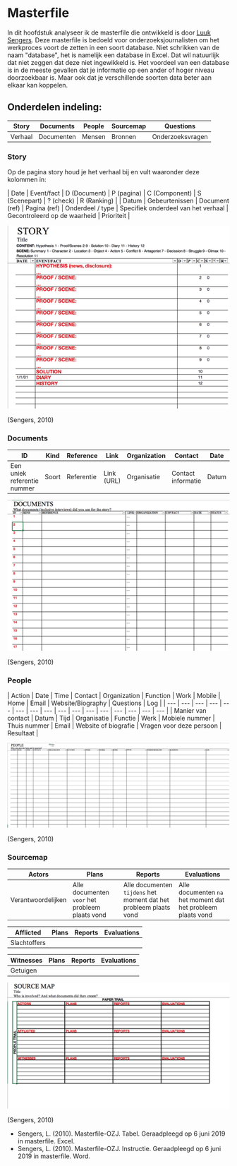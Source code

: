 # Masterfile


In dit hoofdstuk analyseer ik de masterfile die ontwikkeld is door [Luuk Sengers](www.luuksengers.nl). Deze masterfile is bedoeld voor onderzoeksjournalisten om het werkproces voort de zetten in een soort database. Niet schrikken van de naam "database", het is namelijk een database in Excel. Dat wil natuurlijk dat niet zeggen dat deze niet ingewikkeld is. Het voordeel van een database is in de meeste gevallen dat je informatie op een ander of hoger niveau doorzoekbaar is. Maar ook dat je verschillende soorten data beter aan elkaar kan koppelen.


## Onderdelen indeling:
| Story | Documents | People | Sourcemap | Questions |
| --- | --- | --- | --- | --- |
| Verhaal | Documenten | Mensen | Bronnen | Onderzoeksvragen |

### Story
Op de pagina story houd je het verhaal bij en vult waaronder deze kolommen in:

| Date | Event/fact | D (Document) | P (pagina) | C (Component) | S (Scenepart) | ? (check) | R (Ranking) |
| Datum | Gebeurtenissen | Document (ref) | Pagina (ref) | Onderdeel / type | Specifiek onderdeel van het verhaal | Gecontroleerd op de waarheid | Prioriteit |

![Masterfile story](content/story.png)

(Sengers, 2010)

### Documents

| ID | Kind | Reference | Link | Organization | Contact | Date | Status |
| --- | --- | --- | --- | --- | --- | --- | --- |
| Een uniek referentie nummer | Soort | Referentie | Link (URL) | Organisatie | Contact informatie | Datum | Status |

![Masterfile documents](content/documents.png)

(Sengers, 2010)

### People

| Action | Date | Time | Contact | Organization | Function | Work | Mobile | Home | Email | Website/Biography | Questions | Log |
| --- | --- | --- | --- | --- | --- | --- | --- | --- | --- | --- | --- | --- | --- | --- | --- |
| Manier van contact  | Datum | Tijd | Organisatie | Functie | Werk | Mobiele nummer | Thuis nummer | Email | Website of biografie | Vragen voor deze persoon | Resultaat |

![Masterfile people](content/people.png)

(Sengers, 2010)

### Sourcemap

| Actors | Plans | Reports | Evaluations |
| --- | --- | --- | --- |
| Verantwoordelijken | Alle documenten `voor` het probleem plaats vond | Alle documenten `tijdens` het moment dat het probleem plaats vond | Alle documenten `na` het moment dat het probleem plaats vond |

| Afflicted | Plans | Reports | Evaluations |
| --- | --- | --- | --- |
| Slachtoffers | | | |

Witnesses | Plans | Reports | Evaluations
| --- | --- | --- | --- |
| Getuigen | | | |

![Masterfile sourcemap](content/sourcemap.png)

(Sengers, 2010)



* Sengers, L. (2010). Masterfile-OZJ. Tabel. Geraadpleegd op 6 juni 2019 in masterfile. Excel.
* Sengers, L. (2010). Masterfile-OZJ. Instructie. Geraadpleegd op 6 juni 2019 in masterfile. Word.
